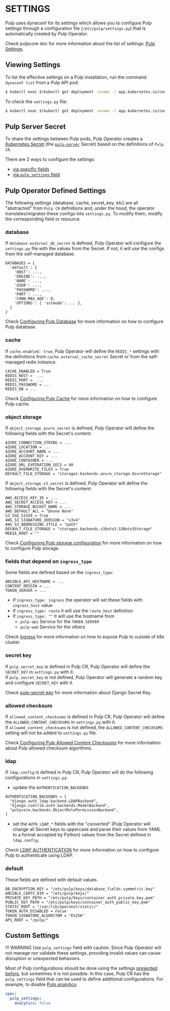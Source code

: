 # SETTINGS


Pulp uses dynaconf for its settings which allows you to configure Pulp settings
through a configuration file (`/etc/pulp/settings.py`) that is automatically
created by Pulp Operator.

Check pulpcore doc for more information about the list of settings: [Pulp Settings](https://docs.pulpproject.org/pulpcore/configuration/settings.html).

## Viewing Settings

To list the effective settings on a Pulp installation, run the command `dynaconf list`
from a Pulp API pod:

```sh
$ kubectl exec $(kubectl get deployment -oname -l app.kubernetes.io/component=api) -- dynaconf list
```

To check the `settings.py` file:
```sh
$ kubectl exec $(kubectl get deployment -oname -l app.kubernetes.io/component=api) -- cat /etc/pulp/settings.py
```

## Pulp Server Secret

To share the settings between Pulp pods, Pulp Operator creates a
[Kubernetes Secret](https://kubernetes.io/docs/concepts/configuration/secret/)
(the [`pulp-server`](/pulp_operator/configuring/secrets/#pulp-server) Secret)
based on the definitions of `Pulp CR`.

There are 2 ways to configure the settings:

* [via specific fields](#pulp-operator-defined-settings)
* [via `pulp_settings` field](#custom-settings)

## Pulp Operator Defined Settings

The following settings (database, cache, secret_key, etc) are all
"abstracted" from `Pulp CR` definitions and, under the hood, the operator
translates/migrates these configs into `settings.py`. To modify them, modify the
corresponding field or resource.

### database

If `database.external_db_secret` is defined, Pulp Operator will configure the `settings.py`
file with the values from the Secret. If not, it will use the configs from the
self-managed database.
```
DATABASES = {
  'default': {
    'HOST': ...,
    'ENGINE': ...,
    'NAME': ...,
    'USER': ...,
    'PASSWORD': ...,
    'PORT': ...,
    'CONN_MAX_AGE': 0,
    'OPTIONS': { 'sslmode': ... },
  }
}
```

Check [Configuring Pulp Database](/pulp_operator/configuring/database/) for more
information on how to configure Pulp database.

### cache

If `cache.enabled: true`, Pulp Operator will define the `REDIS_*` settings with
the definitions from `cache.external_cache_secret` Secret or from the self-managed
redis instance.
```
CACHE_ENABLED = True
REDIS_HOST =  ...
REDIS_PORT =  ...
REDIS_PASSWORD = ...
REDIS_DB = ...
```

Check [Configuring Pulp Cache](/pulp_operator/configuring/cache/) for more
information on how to configure Pulp cache.

### object storage

If `object_storage_azure_secret` is defined, Pulp Operator will define the following
fields with the Secret's content:
```
AZURE_CONNECTION_STRING = ...
AZURE_LOCATION = ...
AZURE_ACCOUNT_NAME = ...
AZURE_ACCOUNT_KEY = ...
AZURE_CONTAINER = ...
AZURE_URL_EXPIRATION_SECS = 60
AZURE_OVERWRITE_FILES = True
DEFAULT_FILE_STORAGE = "storages.backends.azure_storage.AzureStorage"
```

If `object_storage_s3_secret` is defined, Pulp Operator will define the following
fields with the Secret's content:
```
AWS_ACCESS_KEY_ID = ...
AWS_SECRET_ACCESS_KEY = ...
AWS_STORAGE_BUCKET_NAME = ...
AWS_DEFAULT_ACL = "@none None"
S3_USE_SIGV4 = True
AWS_S3_SIGNATURE_VERSION = "s3v4"
AWS_S3_ADDRESSING_STYLE = "path"
DEFAULT_FILE_STORAGE = "storages.backends.s3boto3.S3Boto3Storage"
MEDIA_ROOT = ""
```

Check [Configuring Pulp storage configuration](/pulp_operator/configuring/storage/)
for more information on how to configure Pulp storage.

### fields that depend on `ingress_type`

Some fields are defined based on the `ingress_type`:
```
ANSIBLE_API_HOSTNAME = ...
CONTENT_ORIGIN = ...
TOKEN_SERVER = ...
```

* if `ingress_type: ingress` the operator will set these fields with `ingress_host` value
* if `ingress_type: route` it will use the `route_host` definition
* if `ingress_type: ""` it will use the hostname from
    * `pulp-api` Service for the `TOKEN_SERVER`
    * `pulp-web` Service for the others


Check [Ingress](/pulp_operator/configuring/networking/exposing/#ingress) for more
information on how to expose Pulp to outside of k8s cluster.

### secret key

If `pulp_secret_key` is defined in Pulp CR, Pulp Operator will define the `SECRET_KEY`
in `settings.py` with it. <br/>
If `pulp_secret_key` is not defined, Pulp Operator will generate a random key and
configure `SECRET_KEY` with it.

Check [pulp-secret-key](/pulp_operator/configuring/secrets/#pulp-secret-key)
for more information about Django Secret Key.

### allowed checksum

If `allowed_content_checksums` is defined in Pulp CR, Pulp Operator will define
the `ALLOWED_CONTENT_CHECKSUMS` in `settings.py` with it. <br/>
If `allowed_content_checksums` is not defined, the `ALLOWED_CONTENT_CHECKSUMS`
setting will not be added to `settings.py` file.

Check [Configuring Pulp Allowed Content Checksums](/pulp_operator/configuring/content_checksums)
for more information about Pulp allowed checksum algorithms.

### ldap

If `ldap.config` is defined in Pulp CR, Pulp Operator will do the following
configurations in `settings.py`:

* update the `AUTHENTICATION_BACKENDS`
```
AUTHENTICATION_BACKENDS = [
  "django_auth_ldap.backend.LDAPBackend",
  "django.contrib.auth.backends.ModelBackend",
  "pulpcore.backends.ObjectRolePermissionBackend",
]
```

* set the `AUTH_LDAP_*` fields with the "*converted*" (Pulp Operator will change
all Secret keys to uppercase and parse their values from YAML to a format
accepted by Python) values from the Secret defined in `ldap.config`.

Check [LDAP AUTHENTICATION](/pulp_operator/configuring/ldap) for more
information on how to configure Pulp to authenticate using LDAP.

### default

These fields are defined with default values.
```
DB_ENCRYPTION_KEY = "/etc/pulp/keys/database_fields.symmetric.key"
ANSIBLE_CERTS_DIR = "/etc/pulp/keys/"
PRIVATE_KEY_PATH = "/etc/pulp/keys/container_auth_private_key.pem"
PUBLIC_KEY_PATH = "/etc/pulp/keys/container_auth_public_key.pem"
STATIC_ROOT = "/var/lib/operator/static/"
TOKEN_AUTH_DISABLED = False
TOKEN_SIGNATURE_ALGORITHM = "ES256"
API_ROOT = "/pulp/"
```


## Custom Settings

!!! WARNING
    Use `pulp_settings` field with caution. Since Pulp Operator will not manage
    nor validate these settings, providing invalid values can cause disruption or
    unexpected behaviors.

Most of Pulp configurations should be done using the settings [presented before](/pulp_operator/configuring/pulp_settings/#pulp-operator-defined-settings),
but sometimes it is not possible. In this case, Pulp CR has the `pulp_settings`
field that can be used to define additional configurations. For example, to disable
[Pulp analytics](https://docs.pulpproject.org/pulpcore/configuration/settings.html#analytics):
```yaml
spec:
  pulp_settings:
    analytics: false
```
